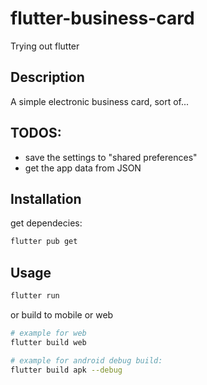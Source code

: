 # flutter-business-card
Trying out flutter

## Description
A simple electronic business card, sort of...

## TODOS:
- save the settings to "shared preferences"
- get the app data from JSON


## Installation

get dependecies:
```bash
flutter pub get
```


## Usage
```bash
flutter run
```

or
build to mobile or web
```bash
# example for web
flutter build web

# example for android debug build:
flutter build apk --debug
```

